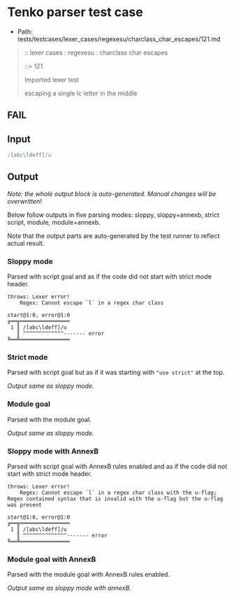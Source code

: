 # Tenko parser test case

- Path: tests/testcases/lexer_cases/regexesu/charclass_char_escapes/121.md

> :: lexer cases : regexesu : charclass char escapes
>
> ::> 121
>
> Imported lexer test
>
> escaping a single lc letter in the middle

## FAIL

## Input

`````js
/[abc\ldeff]/u
`````

## Output

_Note: the whole output block is auto-generated. Manual changes will be overwritten!_

Below follow outputs in five parsing modes: sloppy, sloppy+annexb, strict script, module, module+annexb.

Note that the output parts are auto-generated by the test runner to reflect actual result.

### Sloppy mode

Parsed with script goal and as if the code did not start with strict mode header.

`````
throws: Lexer error!
    Regex: Cannot escape `l` in a regex char class

start@1:0, error@1:0
╔══╦════════════════
 1 ║ /[abc\ldeff]/u
   ║ ^^^^^^^^^^^^^------- error
╚══╩════════════════

`````

### Strict mode

Parsed with script goal but as if it was starting with `"use strict"` at the top.

_Output same as sloppy mode._

### Module goal

Parsed with the module goal.

_Output same as sloppy mode._

### Sloppy mode with AnnexB

Parsed with script goal with AnnexB rules enabled and as if the code did not start with strict mode header.

`````
throws: Lexer error!
    Regex: Cannot escape `l` in a regex char class with the u-flag; Regex contained syntax that is invalid with the u-flag but the u-flag was present

start@1:0, error@1:0
╔══╦════════════════
 1 ║ /[abc\ldeff]/u
   ║ ^^^^^^^^^^^^^^------- error
╚══╩════════════════

`````

### Module goal with AnnexB

Parsed with the module goal with AnnexB rules enabled.

_Output same as sloppy mode with annexB._
